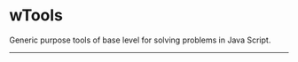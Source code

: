 # wTools

Generic purpose tools of base level for solving problems in Java Script.

_ _ _ _ _ _




































































































